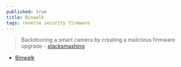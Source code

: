 ```yaml
---
published: true
title: Binwalk
tags: reverse security firmware
---
```

> Backdooring a smart camera by creating a malicious firmware upgrade - [stacksmashing](https://www.youtube.com/watch?v=hV8W4o-Mu2o)

- [Binwalk](https://github.com/ReFirmLabs/binwalk/tree/master)